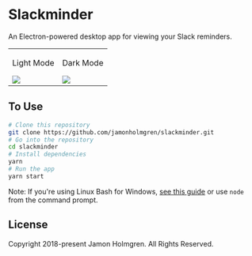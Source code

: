 # Slackminder

An Electron-powered desktop app for viewing your Slack reminders.

<table><tr>
<td>
<p>Light Mode</p>
<img src="https://user-images.githubusercontent.com/1479215/72651842-97bebb80-3939-11ea-9612-d619ddba3ffa.png" />
</td>
<td>
<p>Dark Mode</p>
<img src="https://user-images.githubusercontent.com/1479215/72651835-93929e00-3939-11ea-8ad2-bab760a3b10f.png" />
</td>
</tr></table>

## To Use

```bash
# Clone this repository
git clone https://github.com/jamonholmgren/slackminder.git
# Go into the repository
cd slackminder
# Install dependencies
yarn
# Run the app
yarn start
```

Note: If you're using Linux Bash for Windows, [see this guide](https://www.howtogeek.com/261575/how-to-run-graphical-linux-desktop-applications-from-windows-10s-bash-shell/) or use `node` from the command prompt.

## License

Copyright 2018-present Jamon Holmgren. All Rights Reserved.
